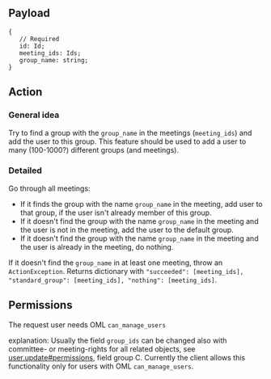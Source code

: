 ## Payload
```
{
   // Required
   id: Id;
   meeting_ids: Ids;
   group_name: string;
}
```

## Action
### General idea
Try to find a group with the `group_name` in the meetings (`meeting_ids`) and add the user to this group.
This feature should be used to add a user to many (100-1000?) different groups (and meetings).

### Detailed
Go through all meetings:

* If it finds the group with the name `group_name` in the meeting, add user to that group, if the user isn't already member of this group.
* If it doesn't find the group with the name `group_name` in the meeting and the user is not in the meeting, add the user to the default group.
* If it doesn't find the group with the name `group_name` in the meeting and the user is already in the meeting, do nothing.

If it doesn't find the `group_name` in at least one meeting, throw an `ActionException`.
Returns dictionary with `"succeeded": [meeting_ids], "standard_group": [meeting_ids], "nothing": [meeting_ids]`.

## Permissions
The request user needs OML `can_manage_users`

explanation: Usually the field `group_ids` can be changed also with committee- or meeting-rights for
all related objects, see [user.update#permissions](user.update.md#permissions), field group C. Currently the client allows
this functionality only for users with OML `can_manage_users`.
